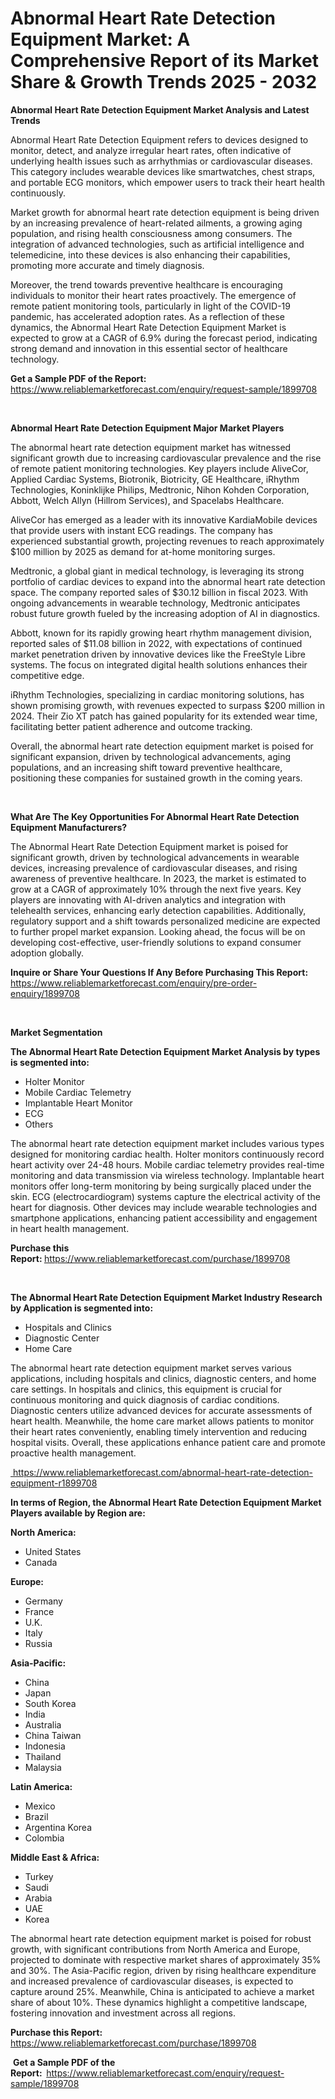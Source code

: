 <p><h1>Abnormal Heart Rate Detection Equipment Market: A Comprehensive Report of its Market Share & Growth Trends 2025 - 2032</h1></p><p><strong>Abnormal Heart Rate Detection Equipment Market Analysis and Latest Trends</strong></p>
<p><p>Abnormal Heart Rate Detection Equipment refers to devices designed to monitor, detect, and analyze irregular heart rates, often indicative of underlying health issues such as arrhythmias or cardiovascular diseases. This category includes wearable devices like smartwatches, chest straps, and portable ECG monitors, which empower users to track their heart health continuously. </p><p>Market growth for abnormal heart rate detection equipment is being driven by an increasing prevalence of heart-related ailments, a growing aging population, and rising health consciousness among consumers. The integration of advanced technologies, such as artificial intelligence and telemedicine, into these devices is also enhancing their capabilities, promoting more accurate and timely diagnosis. </p><p>Moreover, the trend towards preventive healthcare is encouraging individuals to monitor their heart rates proactively. The emergence of remote patient monitoring tools, particularly in light of the COVID-19 pandemic, has accelerated adoption rates. As a reflection of these dynamics, the Abnormal Heart Rate Detection Equipment Market is expected to grow at a CAGR of 6.9% during the forecast period, indicating strong demand and innovation in this essential sector of healthcare technology.</p></p>
<p><strong>Get a Sample PDF of the Report:&nbsp;</strong> <a href="https://www.reliablemarketforecast.com/enquiry/request-sample/1899708?utm_campaign=3117&utm_medium=2&utm_source=Github&utm_content=ia&utm_term=16042025&utm_id=abnormal-heart-rate-detection-equipment">https://www.reliablemarketforecast.com/enquiry/request-sample/1899708</a></p>
<p>&nbsp;</p>
<p><strong>Abnormal Heart Rate Detection Equipment Major Market Players</strong></p>
<p><p>The abnormal heart rate detection equipment market has witnessed significant growth due to increasing cardiovascular prevalence and the rise of remote patient monitoring technologies. Key players include AliveCor, Applied Cardiac Systems, Biotronik, Biotricity, GE Healthcare, iRhythm Technologies, Koninklijke Philips, Medtronic, Nihon Kohden Corporation, Abbott, Welch Allyn (Hillrom Services), and Spacelabs Healthcare.</p><p>AliveCor has emerged as a leader with its innovative KardiaMobile devices that provide users with instant ECG readings. The company has experienced substantial growth, projecting revenues to reach approximately $100 million by 2025 as demand for at-home monitoring surges.</p><p>Medtronic, a global giant in medical technology, is leveraging its strong portfolio of cardiac devices to expand into the abnormal heart rate detection space. The company reported sales of $30.12 billion in fiscal 2023. With ongoing advancements in wearable technology, Medtronic anticipates robust future growth fueled by the increasing adoption of AI in diagnostics.</p><p>Abbott, known for its rapidly growing heart rhythm management division, reported sales of $11.08 billion in 2022, with expectations of continued market penetration driven by innovative devices like the FreeStyle Libre systems. The focus on integrated digital health solutions enhances their competitive edge.</p><p>iRhythm Technologies, specializing in cardiac monitoring solutions, has shown promising growth, with revenues expected to surpass $200 million in 2024. Their Zio XT patch has gained popularity for its extended wear time, facilitating better patient adherence and outcome tracking.</p><p>Overall, the abnormal heart rate detection equipment market is poised for significant expansion, driven by technological advancements, aging populations, and an increasing shift toward preventive healthcare, positioning these companies for sustained growth in the coming years.</p></p>
<p>&nbsp;</p>
<p><strong>What Are The Key Opportunities For Abnormal Heart Rate Detection Equipment Manufacturers?</strong></p>
<p><p>The Abnormal Heart Rate Detection Equipment market is poised for significant growth, driven by technological advancements in wearable devices, increasing prevalence of cardiovascular diseases, and rising awareness of preventive healthcare. In 2023, the market is estimated to grow at a CAGR of approximately 10% through the next five years. Key players are innovating with AI-driven analytics and integration with telehealth services, enhancing early detection capabilities. Additionally, regulatory support and a shift towards personalized medicine are expected to further propel market expansion. Looking ahead, the focus will be on developing cost-effective, user-friendly solutions to expand consumer adoption globally.</p></p>
<p><strong>Inquire or Share Your Questions If Any Before Purchasing This Report:</strong> <a href="https://www.reliablemarketforecast.com/enquiry/pre-order-enquiry/1899708?utm_campaign=3117&utm_medium=2&utm_source=Github&utm_content=ia&utm_term=16042025&utm_id=abnormal-heart-rate-detection-equipment">https://www.reliablemarketforecast.com/enquiry/pre-order-enquiry/1899708</a></p>
<p>&nbsp;</p>
<p><strong>Market Segmentation</strong></p>
<p><strong>The Abnormal Heart Rate Detection Equipment Market Analysis by types is segmented into:</strong></p>
<p><ul><li>Holter Monitor</li><li>Mobile Cardiac Telemetry</li><li>Implantable Heart Monitor</li><li>ECG</li><li>Others</li></ul></p>
<p><p>The abnormal heart rate detection equipment market includes various types designed for monitoring cardiac health. Holter monitors continuously record heart activity over 24-48 hours. Mobile cardiac telemetry provides real-time monitoring and data transmission via wireless technology. Implantable heart monitors offer long-term monitoring by being surgically placed under the skin. ECG (electrocardiogram) systems capture the electrical activity of the heart for diagnosis. Other devices may include wearable technologies and smartphone applications, enhancing patient accessibility and engagement in heart health management.</p></p>
<p><strong>Purchase this Report:&nbsp;</strong><a href="https://www.reliablemarketforecast.com/purchase/1899708?utm_campaign=3117&utm_medium=2&utm_source=Github&utm_content=ia&utm_term=16042025&utm_id=abnormal-heart-rate-detection-equipment">https://www.reliablemarketforecast.com/purchase/1899708</a></p>
<p>&nbsp;</p>
<p><strong>The Abnormal Heart Rate Detection Equipment Market Industry Research by Application is segmented into:</strong></p>
<p><ul><li>Hospitals and Clinics</li><li>Diagnostic Center</li><li>Home Care</li></ul></p>
<p><p>The abnormal heart rate detection equipment market serves various applications, including hospitals and clinics, diagnostic centers, and home care settings. In hospitals and clinics, this equipment is crucial for continuous monitoring and quick diagnosis of cardiac conditions. Diagnostic centers utilize advanced devices for accurate assessments of heart health. Meanwhile, the home care market allows patients to monitor their heart rates conveniently, enabling timely intervention and reducing hospital visits. Overall, these applications enhance patient care and promote proactive health management.</p></p>
<p><a href="https://www.reliablemarketforecast.com/abnormal-heart-rate-detection-equipment-r1899708?utm_campaign=3117&utm_medium=2&utm_source=Github&utm_content=ia&utm_term=16042025&utm_id=abnormal-heart-rate-detection-equipment">&nbsp;https://www.reliablemarketforecast.com/abnormal-heart-rate-detection-equipment-r1899708</a></p>
<p><strong>In terms of Region, the Abnormal Heart Rate Detection Equipment Market Players available by Region are:</strong></p>
<p>
    <p> <strong> North America: </strong>
        <ul>
            <li>United States</li>
            <li>Canada</li>
        </ul>
        </p> 
    <p> <strong> Europe: </strong>
        <ul>
            <li>Germany</li>
            <li>France</li>
            <li>U.K.</li>
            <li>Italy</li>
            <li>Russia</li>
        </ul>
        </p> 
    <p> <strong> Asia-Pacific: </strong>
        <ul>
            <li>China</li>
            <li>Japan</li>
            <li>South Korea</li>
            <li>India</li>
            <li>Australia</li>
            <li>China Taiwan</li>
            <li>Indonesia</li>
            <li>Thailand</li>
            <li>Malaysia</li>
        </ul>
        </p> 
    <p> <strong> Latin America: </strong>
        <ul>
            <li>Mexico</li>
            <li>Brazil</li>
            <li>Argentina Korea</li>
            <li>Colombia</li>
        </ul>
        </p> 
    <p> <strong> Middle East & Africa: </strong>
        <ul>
            <li>Turkey</li>
            <li>Saudi</li>
            <li>Arabia</li>
            <li>UAE</li>
            <li>Korea</li>
        </ul>
    </p>
    </p>
<p><p>The abnormal heart rate detection equipment market is poised for robust growth, with significant contributions from North America and Europe, projected to dominate with respective market shares of approximately 35% and 30%. The Asia-Pacific region, driven by rising healthcare expenditure and increased prevalence of cardiovascular diseases, is expected to capture around 25%. Meanwhile, China is anticipated to achieve a market share of about 10%. These dynamics highlight a competitive landscape, fostering innovation and investment across all regions.</p></p>
<p><strong>Purchase this Report: </strong><a href="https://www.reliablemarketforecast.com/purchase/1899708?utm_campaign=3117&utm_medium=2&utm_source=Github&utm_content=ia&utm_term=16042025&utm_id=abnormal-heart-rate-detection-equipment">https://www.reliablemarketforecast.com/purchase/1899708</a></p>
<p>&nbsp;<strong>Get a Sample PDF of the Report:&nbsp;&nbsp;</strong><a href="https://www.reliablemarketforecast.com/enquiry/request-sample/1899708?utm_campaign=3117&utm_medium=2&utm_source=Github&utm_content=ia&utm_term=16042025&utm_id=abnormal-heart-rate-detection-equipment">https://www.reliablemarketforecast.com/enquiry/request-sample/1899708</a></p>
<p><strong></strong></p>
<p><p></p><p></p><p></p></p>